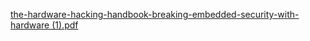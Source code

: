 [the-hardware-hacking-handbook-breaking-embedded-security-with-hardware (1).pdf](https://github.com/user-attachments/files/16923351/the-hardware-hacking-handbook-breaking-embedded-security-with-hardware.1.pdf)
